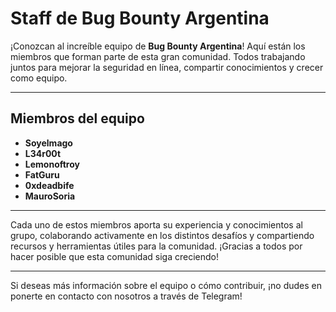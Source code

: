 # Staff de Bug Bounty Argentina

¡Conozcan al increíble equipo de **Bug Bounty Argentina**! Aquí están los miembros que forman parte de esta gran comunidad. Todos trabajando juntos para mejorar la seguridad en línea, compartir conocimientos y crecer como equipo.

---

## Miembros del equipo

- **Soyelmago**
- **L34r00t**
- **Lemonoftroy**
- **FatGuru**
- **0xdeadbife**
- **MauroSoria**
---

Cada uno de estos miembros aporta su experiencia y conocimientos al grupo, colaborando activamente en los distintos desafíos y compartiendo recursos y herramientas útiles para la comunidad. ¡Gracias a todos por hacer posible que esta comunidad siga creciendo!

---

Si deseas más información sobre el equipo o cómo contribuir, ¡no dudes en ponerte en contacto con nosotros a través de Telegram!

